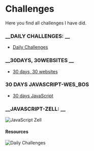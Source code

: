 # Challenges
Here you find all challenges I have did.

### __DAILY CHALLENGES: __
- [Daily Challenges]()

### __30DAYS, 30WEBSITES __
- [30 days, 30 websites]()

### __30 DAYS JAVASCRIPT-WES_BOS__
- [30 days JavaScript]()

### __JAVASCRIPT-ZELL: __
![JavaScript Zell]()

#### Resources
![Daily Challenges]()
